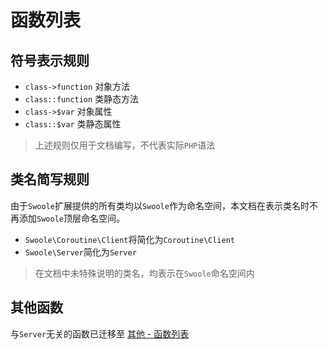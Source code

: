 # 函数列表

符号表示规则
------------
* `class->function` 对象方法
* `class::function` 类静态方法
* `class->$var` 对象属性
* `class::$var` 类静态属性

> 上述规则仅用于文档编写，不代表实际`PHP`语法

类名简写规则
----
由于`Swoole`扩展提供的所有类均以`Swoole`作为命名空间，本文档在表示类名时不再添加`Swoole`顶层命名空间。

* `Swoole\Coroutine\Client`将简化为`Coroutine\Client`
* `Swoole\Server`简化为`Server`

> 在文档中未特殊说明的类名，均表示在`Swoole`命名空间内

其他函数
---
与`Server`无关的函数已迁移至 [其他 - 函数列表](https://wiki.swoole.com/wiki/page/548.html)

